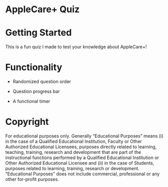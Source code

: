 # AppleCare+ Quiz

# Getting Started

This is a fun quiz I made to test your knowledge about AppleCare+! 

# Functionality 

* Randomized question order

* Question progress bar

* A functional timer

# Copyright

For educational purposes only. Generally “Educational Purposes” means (i) in the case of a Qualified Educational Institution, Faculty or Other Authorized Educational Licensees, purposes directly related to learning, teaching, training, research and development that are part of the instructional functions performed by a Qualified Educational Institution or Other Authorized Educational Licensee and (ii) in the case of Students, purposes related to learning, training, research or development. “Educational Purposes” does not include commercial, professional or any other for-profit purposes.






